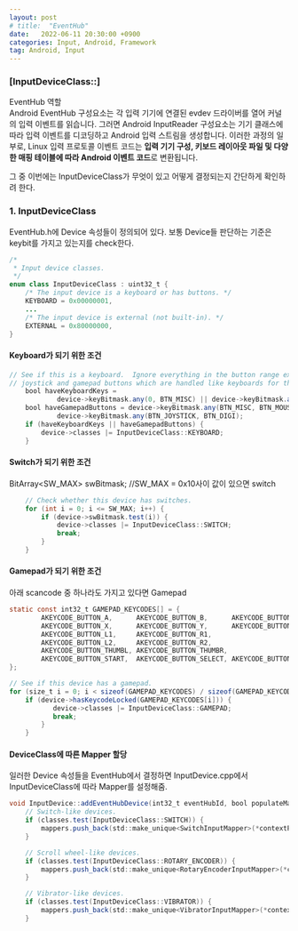 ```yaml
---
layout: post
# title:  "EventHub"
date:   2022-06-11 20:30:00 +0900
categories: Input, Android, Framework
tag: Android, Input
---
```


### [InputDeviceClass::]

EventHub 역할<br>
Android EventHub 구성요소는 각 입력 기기에 연결된 evdev 드라이버를 열어 커널의 입력 이벤트를 읽습니다. 그러면 Android InputReader 구성요소는 기기 클래스에 따라 입력 이벤트를 디코딩하고 Android 입력 스트림을 생성합니다. 이러한 과정의 일부로, Linux 입력 프로토콜 이벤트 코드는 <b>입력 기기 구성, 키보드 레이아웃 파일 및 다양한 매핑 테이블에 따라 Android 이벤트 코드</b>로 변환됩니다.

그 중 이번에는 InputDeviceClass가 무엇이 있고 어떻게 결정되는지 간단하게 확인하려 한다.


### 1. InputDeviceClass

EventHub.h에 Device 속성들이 정의되어 있다.
보통 Device들 판단하는 기준은 keybit를 가지고 있는지를 check한다.

```java
/*
 * Input device classes.
 */
enum class InputDeviceClass : uint32_t {
    /* The input device is a keyboard or has buttons. */
    KEYBOARD = 0x00000001,
    ...
    /* The input device is external (not built-in). */
    EXTERNAL = 0x80000000,
}
```
#### Keyboard가 되기 위한 조건
```java
// See if this is a keyboard.  Ignore everything in the button range except for
// joystick and gamepad buttons which are handled like keyboards for the most part.
    bool haveKeyboardKeys =
            device->keyBitmask.any(0, BTN_MISC) || device->keyBitmask.any(BTN_WHEEL, KEY_MAX + 1);
    bool haveGamepadButtons = device->keyBitmask.any(BTN_MISC, BTN_MOUSE) ||
            device->keyBitmask.any(BTN_JOYSTICK, BTN_DIGI);
    if (haveKeyboardKeys || haveGamepadButtons) {
        device->classes |= InputDeviceClass::KEYBOARD;
    }
```


#### Switch가 되기 위한 조건

 BitArray<SW_MAX> swBitmask; //SW_MAX = 0x10사이 값이 있으면 switch
```java
    // Check whether this device has switches.
    for (int i = 0; i <= SW_MAX; i++) {
        if (device->swBitmask.test(i)) {
            device->classes |= InputDeviceClass::SWITCH;
            break;
        }
    }
```

#### Gamepad가 되기 위한 조건

아래 scancode 중 하나라도 가지고 있다면 Gamepad

```java
static const int32_t GAMEPAD_KEYCODES[] = {
        AKEYCODE_BUTTON_A,      AKEYCODE_BUTTON_B,      AKEYCODE_BUTTON_C,    //
        AKEYCODE_BUTTON_X,      AKEYCODE_BUTTON_Y,      AKEYCODE_BUTTON_Z,    //
        AKEYCODE_BUTTON_L1,     AKEYCODE_BUTTON_R1,                           //
        AKEYCODE_BUTTON_L2,     AKEYCODE_BUTTON_R2,                           //
        AKEYCODE_BUTTON_THUMBL, AKEYCODE_BUTTON_THUMBR,                       //
        AKEYCODE_BUTTON_START,  AKEYCODE_BUTTON_SELECT, AKEYCODE_BUTTON_MODE, //
};

// See if this device has a gamepad.
for (size_t i = 0; i < sizeof(GAMEPAD_KEYCODES) / sizeof(GAMEPAD_KEYCODES[0]); i++) {
    if (device->hasKeycodeLocked(GAMEPAD_KEYCODES[i])) {
           device->classes |= InputDeviceClass::GAMEPAD;
           break;
        }
    }
```

#### DeviceClass에 따른 Mapper 할당

일러한 Device 속성들을 EventHub에서 결정하면 InputDevice.cpp에서 InputDeviceClass에 따라 Mapper를 설정해줌.

```java
void InputDevice::addEventHubDevice(int32_t eventHubId, bool populateMappers) {
    // Switch-like devices.
    if (classes.test(InputDeviceClass::SWITCH)) {
        mappers.push_back(std::make_unique<SwitchInputMapper>(*contextPtr));
    }

    // Scroll wheel-like devices.
    if (classes.test(InputDeviceClass::ROTARY_ENCODER)) {
        mappers.push_back(std::make_unique<RotaryEncoderInputMapper>(*contextPtr));
    }

    // Vibrator-like devices.
    if (classes.test(InputDeviceClass::VIBRATOR)) {
        mappers.push_back(std::make_unique<VibratorInputMapper>(*contextPtr));
    }
```